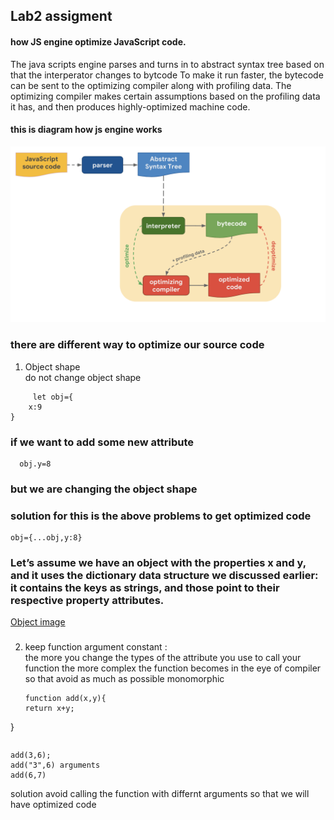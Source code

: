 ## Lab2 assigment 
####  how JS engine optimize JavaScript code.
The java scripts engine parses and turns in to abstract syntax tree based on that the interperator changes to bytcode 
To make it run faster, the bytecode can be sent to the optimizing compiler along with profiling data. The optimizing compiler makes certain assumptions based on the profiling data it has, and then produces highly-optimized machine code.
#### this is diagram how js engine works 
 ![js engine](https://github.com/reddaGz/CS445WorkSpace/blob/master/CS445Assigment/Lab2/image/Jsengine.png)
 ### there are different way to optimize our source code
 1. Object shape <br>
      do not change object shape 
```
     let obj={
    x:9
}
```
 ### if we want to add some new attribute

```
  obj.y=8
```

### but we are changing the object shape 
### solution for this is the above problems to get optimized code 

```
obj={...obj,y:8}

```
### Let’s assume we have an object with the properties x and y, and it uses the dictionary data structure we discussed earlier: it contains the keys as strings, and those point to their respective property attributes.
 [Object image](https://github.com/reddaGz/CS445WorkSpace/blob/master/CS445Assigment/Lab2/image/obj.png)
 ### 
2. keep function argument constant :  
    the more you change the types of the attribute you use to call your function the more complex the function becomes in the eye of compiler so that avoid as much as possible monomorphic
    ```
   function add(x,y){
    return x+y;
}
```
```
```
add(3,6);
add("3",6) arguments 
add(6,7)
```
solution 
avoid calling the function with  differnt arguments so that we will have optimized code


    
